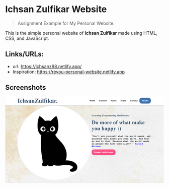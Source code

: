 # Ichsan Zulfikar Website

> Assignment Example for My Personal Website.

This is the simple personal website of **Ichsan Zulfikar** made using HTML, CSS, and JavaScript.

## Links/URLs:

- url: <https://ichsanz98.netlify.app/>
- Inspiration: <https://revou-personal-website.netlify.app>

## Screenshots

![Home](assets/home.png)
